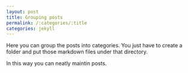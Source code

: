 ```yaml
---
layout: post
title: Grouping posts
permalink: /:categories/:title
categories: jekyll
---
```


Here you can group the posts into categories. You just have to create a folder and put those markdown files under that directory.

In this way you can neatly maintin posts.
